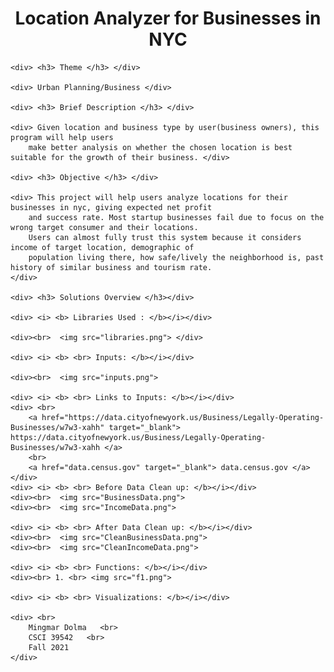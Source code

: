 <!DOCTYPE html>
<html>
<head>
    <meta charset="utf-8">
    <title> Business Analyzer </title>
</head>
<body>
    <div> <h1> <center> Location Analyzer for Businesses in NYC </center> </h1></div>

    <div> <h3> Theme </h3> </div>

    <div> Urban Planning/Business </div>

    <div> <h3> Brief Description </h3> </div>

    <div> Given location and business type by user(business owners), this program will help users 
        make better analysis on whether the chosen location is best suitable for the growth of their business. </div>

    <div> <h3> Objective </h3> </div>

    <div> This project will help users analyze locations for their businesses in nyc, giving expected net profit 
        and success rate. Most startup businesses fail due to focus on the wrong target consumer and their locations. 
        Users can almost fully trust this system because it considers income of target location, demographic of 
        population living there, how safe/lively the neighborhood is, past history of similar business and tourism rate. 
    </div>

    <div> <h3> Solutions Overview </h3></div>

    <div> <i> <b> Libraries Used : </b></i></div>

    <div><br>  <img src="libraries.png"> </div>

    <div> <i> <b> <br> Inputs: </b></i></div>

    <div><br>  <img src="inputs.png">
    
    <div> <i> <b> <br> Links to Inputs: </b></i></div>
    <div> <br> 
        <a href="https://data.cityofnewyork.us/Business/Legally-Operating-Businesses/w7w3-xahh" target="_blank"> https://data.cityofnewyork.us/Business/Legally-Operating-Businesses/w7w3-xahh </a>
        <br> 
        <a href="data.census.gov" target="_blank"> data.census.gov </a>
    </div>
    <div> <i> <b> <br> Before Data Clean up: </b></i></div>
    <div><br>  <img src="BusinessData.png">
    <div><br>  <img src="IncomeData.png">

    <div> <i> <b> <br> After Data Clean up: </b></i></div>
    <div><br>  <img src="CleanBusinessData.png">
    <div><br>  <img src="CleanIncomeData.png">
    
    <div> <i> <b> <br> Functions: </b></i></div>
    <div><br> 1. <br> <img src="f1.png">
    
    <div> <i> <b> <br> Visualizations: </b></i></div>

    <div> <br>
        Mingmar Dolma   <br>  
        CSCI 39542   <br>   
        Fall 2021 
    </div>
</body>
</html>

